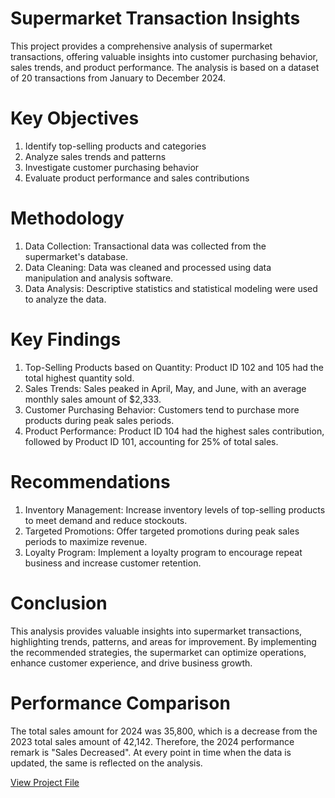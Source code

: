 # Supermarket Transaction Insights
This project provides a comprehensive analysis of supermarket transactions, offering valuable insights into customer purchasing behavior, sales trends, and product performance.
The analysis is based on a dataset of 20 transactions from January to December 2024.

# Key Objectives
1. Identify top-selling products and categories
2. Analyze sales trends and patterns
3. Investigate customer purchasing behavior
4. Evaluate product performance and sales contributions

# Methodology
1. Data Collection: Transactional data was collected from the supermarket's database.
2. Data Cleaning: Data was cleaned and processed using data manipulation and analysis software.
3. Data Analysis: Descriptive statistics and statistical modeling were used to analyze the data.

# Key Findings
1. Top-Selling Products based on Quantity: Product ID 102 and 105 had the total highest quantity sold.
2. Sales Trends: Sales peaked in April, May, and June, with an average monthly sales amount of $2,333.
3. Customer Purchasing Behavior: Customers tend to purchase more products during peak sales periods.
4. Product Performance: Product ID 104 had the highest sales contribution, followed by Product ID 101, accounting for 25% of total sales.

# Recommendations
1. Inventory Management: Increase inventory levels of top-selling products to meet demand and reduce stockouts.
2. Targeted Promotions: Offer targeted promotions during peak sales periods to maximize revenue.
3. Loyalty Program: Implement a loyalty program to encourage repeat business and increase customer retention.

# Conclusion
This analysis provides valuable insights into supermarket transactions, highlighting trends, patterns, and areas for improvement.
By implementing the recommended strategies, the supermarket can optimize operations, enhance customer experience, and drive business growth.

# Performance Comparison
The total sales amount for 2024 was 35,800, which is a decrease from the 2023 total sales amount of 42,142. Therefore, the 2024 performance remark is "Sales Decreased".
At every point in time when the data is updated, the same is reflected on the analysis.

[View Project File](https://docs.google.com/spreadsheets/d/1FNu0FLjindxNN3Sn_oUUwZ6OkiRw4puePTGKMr8vAtk/edit?usp=sharing)
